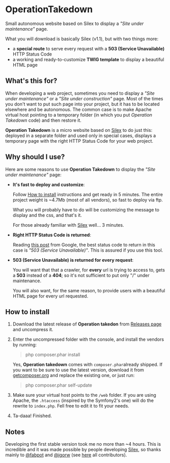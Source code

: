 OperationTakedown
=================

Small autonomous website based on Silex to display a *"Site under maintenance"* page.

What you will download is basically Silex (v1.1), but with two things more:

- a **special route** to serve every request with a **503 (Service Unavailable)** HTTP Status Code
- a working and ready-to-customize **TWIG template** to display a beautiful HTML page

## What's this for?


When developing a web project, sometimes you need to display a *"Site under maintenance"* or a *"Site under construction"* page. Most of the times you don't want to put such page into your project, but it has to be located elsewhere and be autonomous. The common case is to make Apache virtual host pointing to a temporary folder (in which you put *Operation Takedown* code) and then restore it.

**Operation Takedown** is a micro website based on [Silex](http://silex.sensiolabs.org/) to do just this: deployed in a separate folder and used only in special cases, displays a temporary page with the right HTTP Status Code for your web project.

## Why should I use?

Here are some reasons to use **Operation Takedown** to display the *"Site under maintenance"* page:

- **It's fast to deploy and customize**:

    Follow [How to install](#how-to-install) instructions and get ready in 5 minutes. The entire project weight is ~4.7Mb (most of all vendors), so fast to deploy via ftp.

    What you will probably have to do will be customizing the message to display and the css, and that's it.

    For those already familiar with [Silex](http://silex.sensiolabs.org/) well... 3 minutes.

- **Right HTTP Status Code is returned**:
    
    Reading [this post](http://googlewebmastercentral.blogspot.it/2011/01/how-to-deal-with-planned-site-downtime.html) from Google, the best status code to return in this case is *"503 (Service Unavailable)"*. This is assured if you use this tool.

- **503 (Service Unavailable) is returned for every request**:

    You will want that that a crawler, for **every** url is trying to access to, gets a **503** instead of a **404**; so it's not sufficient to put only "/" under maintenance.

    You will also want, for the same reason, to provide users with a beautiful HTML page for every url requested.


## How to install

1. Download the latest release of **Operation takedon** from [Releases page](https://github.com/inmarelibero/OperationTakedown/releases) and uncompress it.

1. Enter the uncompressed folder with the console, and install the vendors by running:

    > php composer.phar install

   Yes, **Operation takedown** comes with ``composer.phar``already shipped. If you want to be sure to use the latest version, download it from [getcomposer.org](http://getcomposer.org/) and replace the existing one, or just run:

    > php composer.phar self-update

1. Make sure your virtual host points to the ``/web`` folder. If you are using Apache, the ``.htaccess`` (inspired by the Symfony2's one) will do the rewrite to ``index.php``. Fell free to edit it to fit your needs.

1. Ta-daaa! Finished.

## Notes

Developing the first stable version took me no more than ~4 hours. This is incredible and it was made possible by people developing [Silex](http://silex.sensiolabs.org/), so thanks mainly to [@fabpot](https://github.com/fabpot) and [@igorw](https://github.com/igorw) (see [here](https://github.com/silexphp/Silex/graphs/contributors) all contributors).